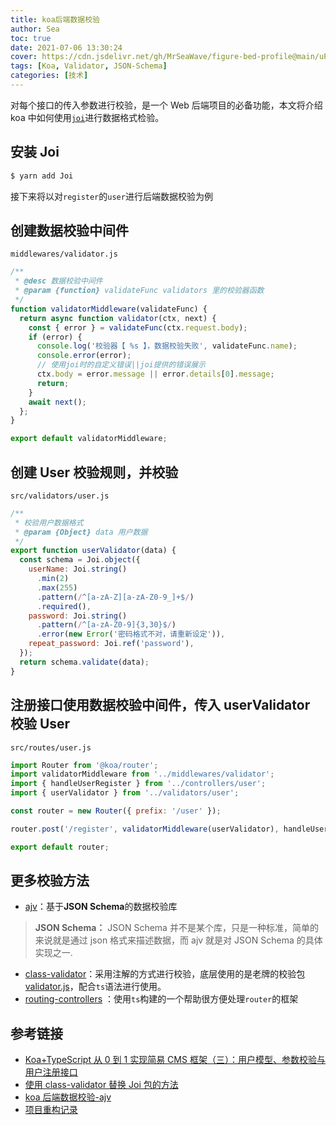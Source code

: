 ```yaml
---
title: koa后端数据校验
author: Sea
toc: true
date: 2021-07-06 13:30:24
cover: https://cdn.jsdelivr.net/gh/MrSeaWave/figure-bed-profile@main/uPic/2021/YwmESN_bu-zhou-313131310.jpg
tags: [Koa, Validator, JSON-Schema]
categories: [技术]
---
```


对每个接口的传入参数进行校验，是一个 Web 后端项目的必备功能，本文将介绍 koa 中如何使用[`joi`](https://github.com/sideway/joi)进行数据格式检验。

<!--more-->

## 安装 Joi

```bash
$ yarn add Joi
```

接下来将以对`register`的`user`进行后端数据校验为例

## 创建数据校验中间件

`middlewares/validator.js`

```js
/**
 * @desc 数据校验中间件
 * @param {function} validateFunc validators 里的校验器函数
 */
function validatorMiddleware(validateFunc) {
  return async function validator(ctx, next) {
    const { error } = validateFunc(ctx.request.body);
    if (error) {
      console.log('校验器【 %s 】，数据校验失败', validateFunc.name);
      console.error(error);
      // 使用joi时的自定义错误||joi提供的错误展示
      ctx.body = error.message || error.details[0].message;
      return;
    }
    await next();
  };
}

export default validatorMiddleware;
```

## 创建 User 校验规则，并校验

`src/validators/user.js`

```js
/**
 * 校验用户数据格式
 * @param {Object} data 用户数据
 */
export function userValidator(data) {
  const schema = Joi.object({
    userName: Joi.string()
      .min(2)
      .max(255)
      .pattern(/^[a-zA-Z][a-zA-Z0-9_]+$/)
      .required(),
    password: Joi.string()
      .pattern(/^[a-zA-Z0-9]{3,30}$/)
      .error(new Error('密码格式不对，请重新设定')),
    repeat_password: Joi.ref('password'),
  });
  return schema.validate(data);
}
```

## 注册接口使用数据校验中间件，传入 userValidator 校验 User

`src/routes/user.js`

```js
import Router from '@koa/router';
import validatorMiddleware from '../middlewares/validator';
import { handleUserRegister } from '../controllers/user';
import { userValidator } from '../validators/user';

const router = new Router({ prefix: '/user' });

router.post('/register', validatorMiddleware(userValidator), handleUserRegister);

export default router;
```

## 更多校验方法

- [ajv](https://github.com/ajv-validator/ajv)：基于**JSON Schema**的数据校验库

> **JSON Schema：** JSON Schema 并不是某个库，只是一种标准，简单的来说就是通过 json 格式来描述数据，而 ajv 就是对 JSON Schema 的具体实现之一.

- [class-validator](https://github.com/typestack/class-validator)：采用注解的方式进行校验，底层使用的是老牌的校验包[validator.js](https://github.com/chriso/validator.js)，配合`ts`语法进行使用。
- [routing-controllers](https://www.npmjs.com/package/routing-controllers#example-of-usage) ：使用`ts`构建的一个帮助很方便处理`router`的框架

## 参考链接

- [Koa+TypeScript 从 0 到 1 实现简易 CMS 框架（三）：用户模型、参数校验与用户注册接口](https://juejin.cn/post/6844904073485877262)
- [使用 class-validator 替换 Joi 包的方法](https://juejin.cn/post/6844903808259080206)
- [koa 后端数据校验-ajv](https://blog.csdn.net/qq_45453266/article/details/108794495)
- [项目重构记录](https://juejin.cn/post/6844903703724425223#heading-2)
